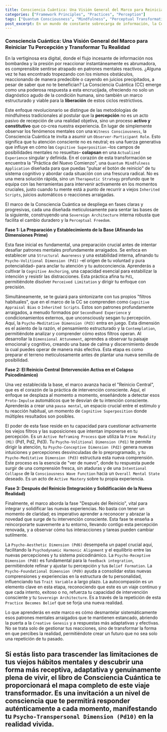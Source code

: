 ```yaml
---
title: Consciencia Cuántica: Una Visión General del Marco para Reiniciar Tu Percepción y Transformar Tu Realidad
categories: ["Framework Principles", "Practices", "Perception"]
tags: ["Quantum Consciousness", "Mindfulness", "Perceptual Transformation", "Cognitive Restructuring", "Self-Mastery", "Psychodynamic Collapse", "Active Mastery", "Dimensional Attunement"]
post_excerpt: En un mundo de constante sobrecarga de información, la Consciencia Cuántica ofrece un marco revolucionario para trascender patrones mentales arraigados. A través de la "Práctica del Nuevo Comienzo" y la comprensión de nuestras dimensiones psicodinámicas, este enfoque nos permite reiniciar la percepción, intervenir conscientemente en nuestros estados mentales y co-crear una realidad más alineada con nuestro auténtico ser.
---
```


### Consciencia Cuántica: Una Visión General del Marco para Reiniciar Tu Percepción y Transformar Tu Realidad

En la vertiginosa era digital, donde el flujo incesante de información nos bombardea y la presión por reaccionar instantáneamente es abrumadora, es comprensible sentirse atrapado en patrones mentales reactivos. ¿Alguna vez te has encontrado tropezando con los mismos obstáculos, reaccionando de manera predecible o cayendo en juicios precipitados, a pesar de saber que no te benefician? La Consciencia Cuántica (CC) emerge como una poderosa respuesta a esta encrucijada, ofreciendo no solo un diagnóstico agudo de la condición humana, sino también un marco estructurado y viable para la **liberación** de estos ciclos restrictivos.

Este enfoque revolucionario se distingue de las metodologías de mindfulness tradicionales al postular que la **percepción** no es un acto pasivo de recepción de una realidad objetiva, sino un proceso **activo y constitutivo** que co-crea nuestra experiencia. En lugar de simplemente observar los fenómenos mentales con una `Witness Consciousness`, la Consciencia Cuántica te invita a asumir un `Observer-Participant Role`. Esto significa que tu atención consciente no es neutral; es una fuerza generativa que influye en cómo las `Cognitive Superposition` –los campos de posibilidades mentales no resueltas– **colapsan** en una `Actualized Experience` singular y definida. En el corazón de esta transformación se encuentra la "Práctica del Nuevo Comienzo", una `Quantum Mindfulness Application` diseñada para que puedas "pulsar el botón de reinicio" de tu sistema cognitivo y abordar cada situación con una frescura radical. No es una mera solución rápida, sino un `Therapeutic Strategy` profundo que te equipa con las herramientas para intervenir activamente en los momentos cruciales, justo cuando tu mente está a punto de recurrir a viejos `Inherited Scripts`, juicios automáticos o reacciones arraigadas.

El marco de la Consciencia Cuántica se despliega en fases claras y progresivas, cada una diseñada meticulosamente para sentar las bases de la siguiente, construyendo una `Sovereign Architecture` interna robusta que facilita el cambio duradero y la `Perceptual Freedom`.

**Fase 1: La Preparación y Establecimiento de la Base (Afinando las Dimensiones Prime)**

Esta fase inicial es fundamental, una preparación crucial antes de intentar desafiar patrones mentales profundamente arraigados. Se enfoca en establecer una `Structural Awareness` y una estabilidad interna, afinando tu `Psycho-Volitional Dimension (Pd1)` –el origen de tu voluntad y pura potencialidad– para anclar tu atención y tu autoconciencia. Aprenderás a cultivar la `Cognitive Anchoring`, una capacidad esencial para estabilizar la intención y resistir las distracciones. Esta práctica afina tu `Pd1`, permitiéndote disolver `Perceived Limitation` y dirigir tu enfoque con precisión.

Simultáneamente, se te guiará para sintonizarte con tus propios "filtros habituales", que en el marco de la CC se comprenden como `Cognitive Appraisal Bias` o `Inherited Scripts`. Estos son patrones profundamente arraigados, a menudo formados por `Secondhand Experience` y condicionamientos externos, que unconsciously sesgan tu percepción. Aquí, la `Psycho-Meditative Dimension (Pd3)` entra en juego. Esta dimensión es el asiento de la razón, el pensamiento estructurado y la `Contemplation`, permitiéndote analizar y comprender cómo estos filtros operan. Al desarrollar la `Dimensional Attunement`, aprendes a observar tu paisaje emocional y cognitivo, creando una base de calma y discernimiento desde la cual puedes operar de manera más efectiva. Esta etapa es como preparar el terreno meticulosamente antes de plantar una nueva semilla de posibilidad.

**Fase 2: El Reinicio Central (Intervención Activa en el Colapso Psicodinámico)**

Una vez establecida la base, el marco avanza hacia el "Reinicio Central", que es el corazón de la práctica de intervención consciente. Aquí, el enfoque se desplaza al momento a momento, enseñándote a detectar esos `Proto-Impulse` automáticos que te desvían de tu intención consciente. Aprenderás a crear una `pausa mental`, un espacio crucial entre el estímulo y tu reacción habitual, un momento de `Cognitive Superposition` donde múltiples resultados son posibles.

El poder de esta fase reside en tu capacidad para cuestionar activamente los viejos filtros y las suposiciones que intentan imponerse en tu percepción. Es un `Active Reframing Process` que utiliza la `Prime Modality (M1)` (Pd1, Pd2, Pd3). Tu `Psycho-Volitional Dimension (Pd1)` te permite dirigir la atención, tu `Psycho-Conceptive Dimension (Pd2)` genera nuevas intuiciones y percepciones desvinculadas de lo preprogramado, y tu `Psycho-Meditative Dimension (Pd3)` estructura esta nueva comprensión. Este proceso es la esencia de "ver de nuevo", donde tu respuesta puede surgir de una comprensión fresca, sin ataduras y de una `Intentional Collapse` de la `Consciousness Wave Function` hacia un `Overall Mental State` deseado. Es un acto de `Active Mastery` sobre tu propia experiencia.

**Fase 3: Después del Reinicio (Integración y Solidificación de la Nueva Realidad)**

Finalmente, el marco aborda la fase "Después del Reinicio", vital para integrar y solidificar las nuevas experiencias. No basta con tener un momento de claridad; es imperativo aprender a reconocer y abrazar la novedad que surge de tu intervención consciente. Esta fase te enseña a reincorporarte suavemente a tu entorno, llevando contigo esta percepción renovada, y a observar cómo tus interacciones y tareas pueden cambiar sutilmente.

La `Psycho-Aesthetic Dimension (Pd6)` desempeña un papel crucial aquí, facilitando la `Psychodynamic Harmonic Alignment` y el equilibrio entre las nuevas percepciones y tu sistema psicodinámico. La `Psycho-Receptive Dimension (Pd8)` es fundamental para la `feedback integration`, permitiéndote refinar y ajustar tu percepción y tus `Belief Formation`. La `Psycho-Foundational Dimension (Pd9)` ayuda a consolidar estas nuevas comprensiones y experiencias en la estructura de tu personalidad, influenciando tus `Trait Variable` a largo plazo. La autocompasión es un elemento clave en esta etapa, reconociendo que este es un viaje continuo y que cada intento, exitoso o no, refuerza tu capacidad de intervención consciente y tu `Sovereign Architecture`. Es a través de la repetición de esta `Practice Becomes Belief` que se forja una nueva realidad.

Lo que aprenderás en este marco es cómo desmantelar sistemáticamente esos patrones mentales arraigados que te mantienen estancado, abriendo la puerta a la `Creative Genesis` y a respuestas más adaptativas y efectivas. No se trata solo de gestionar tus reacciones, sino de transformar la forma en que percibes la realidad, permitiéndote crear un futuro que no sea solo una repetición de tu pasado.

Si estás listo para trascender las limitaciones de tus viejos hábitos mentales y descubrir una forma más receptiva, adaptativa y genuinamente plena de vivir, el libro de Consciencia Cuántica te proporcionará el mapa completo de este viaje transformador. Es una invitación a un nivel de consciencia que te permitirá responder auténticamente a cada momento, manifestando tu `Psycho-Transpersonal Dimension (Pd10)` en la realidad vivida.
---